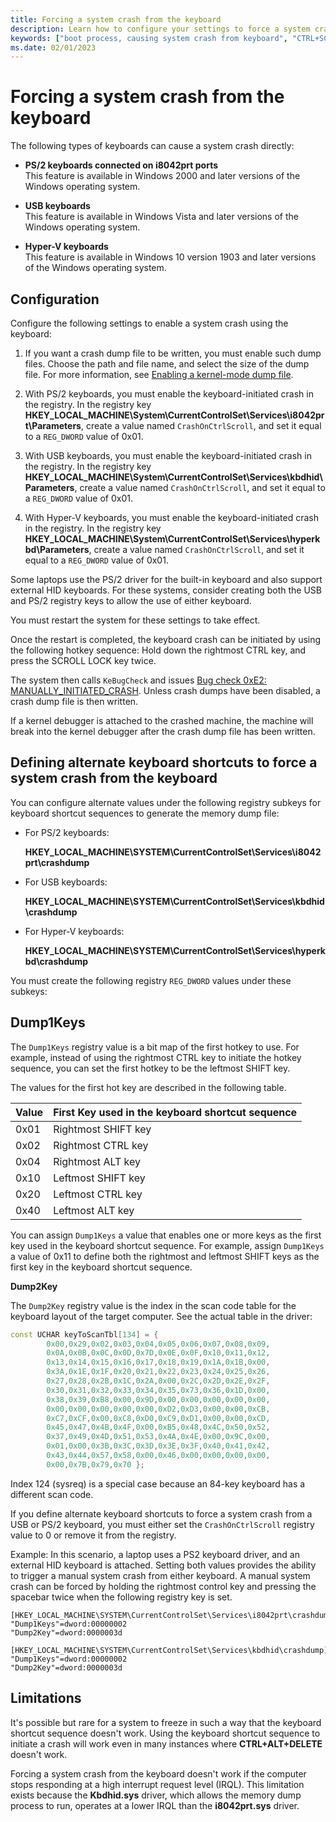 ```yaml
---
title: Forcing a system crash from the keyboard
description: Learn how to configure your settings to force a system crash from the PS/2, USB, and Hyper-V keyboard types.
keywords: ["boot process, causing system crash from keyboard", "CTRL+SCROLL LOCK", "system crash, causing from keyboard", "bug check, causing from keyboard", "keyboard-caused system crash", "USB keyboard and system crash", "PS/2 keyboard and system crash", "forcing system crash from keyboard"]
ms.date: 02/01/2023
---
```


# Forcing a system crash from the keyboard

The following types of keyboards can cause a system crash directly:

- **PS/2 keyboards connected on i8042prt ports**   
  This feature is available in Windows 2000 and later versions of the Windows operating system.

- **USB keyboards**  
  This feature is available in Windows Vista and later versions of the Windows operating system.

- **Hyper-V keyboards**  
  This feature is available in Windows 10 version 1903 and later versions of the Windows operating system.

## Configuration

Configure the following settings to enable a system crash using the keyboard:

1. If you want a crash dump file to be written, you must enable such dump files. Choose the path and file name, and select the size of the dump file. For more information, see [Enabling a kernel-mode dump file](enabling-a-kernel-mode-dump-file.md).

2. With PS/2 keyboards, you must enable the keyboard-initiated crash in the registry. In the registry key **HKEY_LOCAL_MACHINE\System\CurrentControlSet\Services\i8042prt\Parameters**, create a value named `CrashOnCtrlScroll`, and set it equal to a `REG_DWORD` value of 0x01.

3. With USB keyboards, you must enable the keyboard-initiated crash in the registry. In the registry key **HKEY_LOCAL_MACHINE\System\CurrentControlSet\Services\kbdhid\Parameters**, create a value named `CrashOnCtrlScroll`, and set it equal to a `REG_DWORD` value of 0x01.

4. With Hyper-V keyboards, you must enable the keyboard-initiated crash in the registry. In the registry key **HKEY_LOCAL_MACHINE\System\CurrentControlSet\Services\hyperkbd\Parameters**, create a value named `CrashOnCtrlScroll`, and set it equal to a `REG_DWORD` value of 0x01.

Some laptops use the PS/2 driver for the built-in keyboard and also support external HID keyboards.  For these systems, consider creating both the USB and PS/2 registry keys to allow the use of either keyboard.

You must restart the system for these settings to take effect.

Once the restart is completed, the keyboard crash can be initiated by using the following hotkey sequence: Hold down the rightmost CTRL key, and press the SCROLL LOCK key twice.

The system then calls `KeBugCheck` and issues [Bug check 0xE2: MANUALLY_INITIATED_CRASH](bug-check-0xe2--manually-initiated-crash.md). Unless crash dumps have been disabled, a crash dump file is then written.

If a kernel debugger is attached to the crashed machine, the machine will break into the kernel debugger after the crash dump file has been written.

## Defining alternate keyboard shortcuts to force a system crash from the keyboard

You can configure alternate values under the following registry subkeys for keyboard shortcut sequences to generate the memory dump file:

- For PS/2 keyboards:

    **HKEY_LOCAL_MACHINE\SYSTEM\CurrentControlSet\Services\i8042prt\crashdump**

- For USB keyboards:

    **HKEY_LOCAL_MACHINE\SYSTEM\CurrentControlSet\Services\kbdhid\crashdump**

- For Hyper-V keyboards:

    **HKEY_LOCAL_MACHINE\SYSTEM\CurrentControlSet\Services\hyperkbd\crashdump**

You must create the following registry `REG_DWORD` values under these subkeys:

## Dump1Keys

The `Dump1Keys` registry value is a bit map of the first hotkey to use. For example, instead of using the rightmost CTRL key to initiate the hotkey sequence, you can set the first hotkey to be the leftmost SHIFT key.

The values for the first hot key are described in the following table.

| Value | First Key used in the keyboard shortcut sequence |
|-------|--------------------------------------------------|
| 0x01  | Rightmost SHIFT key                              |
| 0x02  | Rightmost CTRL key                               |
| 0x04  | Rightmost ALT key                                |
| 0x10  | Leftmost SHIFT key                               |
| 0x20  | Leftmost CTRL key                                |
| 0x40  | Leftmost ALT key                                 |

You can assign `Dump1Keys` a value that enables one or more keys as the first key used in the keyboard shortcut sequence. For example, assign `Dump1Keys` a value of 0x11 to define both the rightmost and leftmost SHIFT keys as the first key in the keyboard shortcut sequence.

**Dump2Key**  

The `Dump2Key` registry value is the index in the scan code table for the keyboard layout of the target computer. See the actual table in the driver:

```cpp
const UCHAR keyToScanTbl[134] = { 
        0x00,0x29,0x02,0x03,0x04,0x05,0x06,0x07,0x08,0x09,
        0x0A,0x0B,0x0C,0x0D,0x7D,0x0E,0x0F,0x10,0x11,0x12,
        0x13,0x14,0x15,0x16,0x17,0x18,0x19,0x1A,0x1B,0x00,
        0x3A,0x1E,0x1F,0x20,0x21,0x22,0x23,0x24,0x25,0x26,
        0x27,0x28,0x2B,0x1C,0x2A,0x00,0x2C,0x2D,0x2E,0x2F,
        0x30,0x31,0x32,0x33,0x34,0x35,0x73,0x36,0x1D,0x00,
        0x38,0x39,0xB8,0x00,0x9D,0x00,0x00,0x00,0x00,0x00,
        0x00,0x00,0x00,0x00,0x00,0xD2,0xD3,0x00,0x00,0xCB,
        0xC7,0xCF,0x00,0xC8,0xD0,0xC9,0xD1,0x00,0x00,0xCD,
        0x45,0x47,0x4B,0x4F,0x00,0xB5,0x48,0x4C,0x50,0x52,
        0x37,0x49,0x4D,0x51,0x53,0x4A,0x4E,0x00,0x9C,0x00,
        0x01,0x00,0x3B,0x3C,0x3D,0x3E,0x3F,0x40,0x41,0x42,
        0x43,0x44,0x57,0x58,0x00,0x46,0x00,0x00,0x00,0x00,
        0x00,0x7B,0x79,0x70 };
```

Index 124 (sysreq) is a special case because an 84-key keyboard has a different scan code.

If you define alternate keyboard shortcuts to force a system crash from a USB or PS/2 keyboard, you must either set the `CrashOnCtrlScroll` registry value to 0 or remove it from the registry.

Example: In this scenario, a laptop uses a PS2 keyboard driver, and an external HID keyboard is attached. Setting both values provides the ability to trigger a manual system crash from either keyboard. A manual system crash can be forced by holding the rightmost control key and pressing the spacebar twice when the following registry key is set.

```reg
[HKEY_LOCAL_MACHINE\SYSTEM\CurrentControlSet\Services\i8042prt\crashdump]
"Dump1Keys"=dword:00000002
"Dump2Key"=dword:0000003d

[HKEY_LOCAL_MACHINE\SYSTEM\CurrentControlSet\Services\kbdhid\crashdump]
"Dump1Keys"=dword:00000002
"Dump2Key"=dword:0000003d
```

## Limitations

It's possible but rare for a system to freeze in such a way that the keyboard shortcut sequence doesn't work. Using the keyboard shortcut sequence to initiate a crash will work even in many instances where **CTRL+ALT+DELETE** doesn't work.

Forcing a system crash from the keyboard doesn't work if the computer stops responding at a high interrupt request level (IRQL). This limitation exists because the **Kbdhid.sys** driver, which allows the memory dump process to run, operates at a lower IRQL than the **i8042prt.sys** driver.
